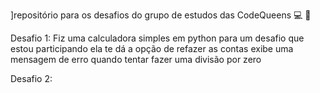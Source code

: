 ]repositório para os desafios do grupo de estudos das CodeQueens :computer: :princess: 

Desafio 1:
Fiz uma calculadora simples em python para um desafio que estou participando
ela te dá a opção de refazer as contas 
exibe uma mensagem de erro quando tentar fazer uma divisão por zero

Desafio 2:
